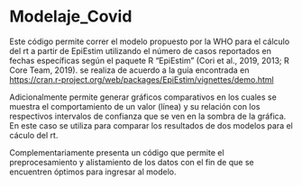 # Modelaje_Covid


Este código permite correr el modelo propuesto por la WHO para el cálculo del rt a partir de EpiEstim utilizando el número de casos reportados en fechas específicas según el paquete R “EpiEstim” (Cori et al., 2019, 2013; R Core Team, 2019). se realiza de acuerdo a la guía encontrada en https://cran.r-project.org/web/packages/EpiEstim/vignettes/demo.html

Adicionalmente permite generar gráficos comparativos en los cuales se muestra el comportamiento de un valor (línea) y su relación con los respectivos intervalos de confianza que se ven en la sombra de la gráfica. En este caso se utiliza para comparar los resultados de dos modelos para el cáculo del rt. 

Complementariamente presenta un código que permite el preprocesamiento y alistamiento de los datos con el fin de que se encuentren óptimos para ingresar al modelo.
